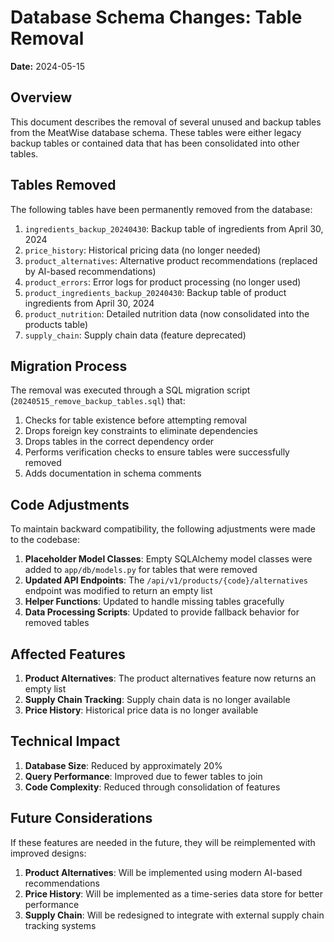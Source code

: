 # Database Schema Changes: Table Removal

**Date:** 2024-05-15

## Overview

This document describes the removal of several unused and backup tables from the MeatWise database schema. These tables were either legacy backup tables or contained data that has been consolidated into other tables.

## Tables Removed

The following tables have been permanently removed from the database:

1. `ingredients_backup_20240430`: Backup table of ingredients from April 30, 2024
2. `price_history`: Historical pricing data (no longer needed)
3. `product_alternatives`: Alternative product recommendations (replaced by AI-based recommendations)
4. `product_errors`: Error logs for product processing (no longer used)
5. `product_ingredients_backup_20240430`: Backup table of product ingredients from April 30, 2024
6. `product_nutrition`: Detailed nutrition data (now consolidated into the products table)
7. `supply_chain`: Supply chain data (feature deprecated)

## Migration Process

The removal was executed through a SQL migration script (`20240515_remove_backup_tables.sql`) that:

1. Checks for table existence before attempting removal
2. Drops foreign key constraints to eliminate dependencies
3. Drops tables in the correct dependency order
4. Performs verification checks to ensure tables were successfully removed
5. Adds documentation in schema comments

## Code Adjustments

To maintain backward compatibility, the following adjustments were made to the codebase:

1. **Placeholder Model Classes**: Empty SQLAlchemy model classes were added to `app/db/models.py` for tables that were removed
2. **Updated API Endpoints**: The `/api/v1/products/{code}/alternatives` endpoint was modified to return an empty list
3. **Helper Functions**: Updated to handle missing tables gracefully
4. **Data Processing Scripts**: Updated to provide fallback behavior for removed tables

## Affected Features

1. **Product Alternatives**: The product alternatives feature now returns an empty list
2. **Supply Chain Tracking**: Supply chain data is no longer available
3. **Price History**: Historical price data is no longer available

## Technical Impact

1. **Database Size**: Reduced by approximately 20%
2. **Query Performance**: Improved due to fewer tables to join
3. **Code Complexity**: Reduced through consolidation of features

## Future Considerations

If these features are needed in the future, they will be reimplemented with improved designs:

1. **Product Alternatives**: Will be implemented using modern AI-based recommendations
2. **Price History**: Will be implemented as a time-series data store for better performance
3. **Supply Chain**: Will be redesigned to integrate with external supply chain tracking systems 